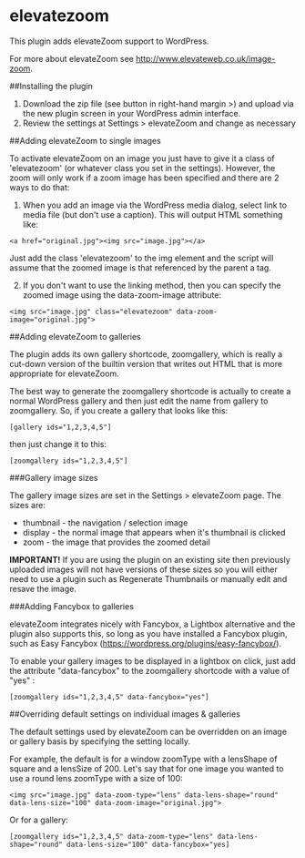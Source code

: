 elevatezoom
===========

This plugin adds elevateZoom support to WordPress.

For more about elevateZoom see http://www.elevateweb.co.uk/image-zoom.

##Installing the plugin 

1. Download the zip file (see button in right-hand margin >) and upload via the new plugin screen in your WordPress admin interface. 
2. Review the settings at Settings > elevateZoom and change as necessary

##Adding elevateZoom to single images

To activate elevateZoom on an image you just have to give it a class of 'elevatezoom' (or whatever class you set in the settings).
However, the zoom will only work if a zoom image has been specified and there are 2 ways to do that:

1) When you add an image via the WordPress media dialog, select link to media file (but don't use a caption). This will output
HTML something like:
```
<a href="original.jpg"><img src="image.jpg"></a>
```
Just add the class 'elevatezoom' to the img element and the script will assume that the zoomed image is that referenced by the
parent a tag.

2) If you don't want to use the linking method, then you can specify the zoomed image using the data-zoom-image attribute:
```
<img src="image.jpg" class="elevatezoom" data-zoom-image="original.jpg">
```
##Adding elevateZoom to galleries

The plugin adds its own gallery shortcode, zoomgallery, which is really a cut-down version of the builtin version that writes
out HTML that is more appropriate for elevateZoom.

The best way to generate the zoomgallery shortcode is actually to create a normal WordPress gallery and then just edit the
name from gallery to zoomgallery. So, if you create a gallery that looks like this:
```
[gallery ids="1,2,3,4,5"]
```
then just change it to this:
```
[zoomgallery ids="1,2,3,4,5"]
```
###Gallery image sizes

The gallery image sizes are set in the Settings > elevateZoom page. The sizes are:

* thumbnail - the navigation / selection image
* display - the normal image that appears when it's thumbnail is clicked
* zoom - the image that provides the zoomed detail

**IMPORTANT!** If you are using the plugin on an existing site then previously uploaded images will not have versions of these
sizes so you will either need to use a plugin such as Regenerate Thumbnails or manually edit and resave the image.

###Adding Fancybox to galleries

elevateZoom integrates nicely with Fancybox, a Lightbox alternative and the plugin also supports this, so long as you have
installed a Fancybox plugin, such as Easy Fancybox (https://wordpress.org/plugins/easy-fancybox/). 

To enable your gallery images to be displayed in a lightbox on click, just add the attribute "data-fancybox" to the
zoomgallery shortcode with a value of "yes" :
```
[zoomgallery ids="1,2,3,4,5" data-fancybox="yes"]
```
##Overriding default settings on individual images & galleries

The default settings used by elevateZoom can be overridden on an image or gallery basis by specifying the setting locally.

For example, the default is for a window zoomType with a lensShape of square and a lensSize of 200. Let's say that for one
image you wanted to use a round lens zoomType with a size of 100:
```
<img src="image.jpg" data-zoom-type="lens" data-lens-shape="round" data-lens-size="100" data-zoom-image="original.jpg">
```
Or for a gallery:
```
[zoomgallery ids="1,2,3,4,5" data-zoom-type="lens" data-lens-shape="round" data-lens-size="100" data-fancybox="yes]
```
